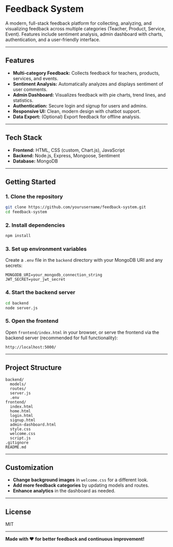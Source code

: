 # Feedback System

A modern, full-stack feedback platform for collecting, analyzing, and visualizing feedback across multiple categories (Teacher, Product, Service, Event). Features include sentiment analysis, admin dashboard with charts, authentication, and a user-friendly interface.

---

## Features

- **Multi-category Feedback:** Collects feedback for teachers, products, services, and events.
- **Sentiment Analysis:** Automatically analyzes and displays sentiment of user comments.
- **Admin Dashboard:** Visualizes feedback with pie charts, trend lines, and statistics.
- **Authentication:** Secure login and signup for users and admins.
- **Responsive UI:** Clean, modern design with chatbot support.
- **Data Export:** (Optional) Export feedback for offline analysis.

---

## Tech Stack

- **Frontend:** HTML, CSS (custom, Chart.js), JavaScript
- **Backend:** Node.js, Express, Mongoose, Sentiment
- **Database:** MongoDB

---

## Getting Started

### 1. Clone the repository

```sh
git clone https://github.com/yourusername/feedback-system.git
cd feedback-system
```

### 2. Install dependencies

```sh
npm install
```

### 3. Set up environment variables

Create a `.env` file in the `backend` directory with your MongoDB URI and any secrets:

```
MONGODB_URI=your_mongodb_connection_string
JWT_SECRET=your_jwt_secret
```

### 4. Start the backend server

```sh
cd backend
node server.js
```

### 5. Open the frontend

Open `frontend/index.html` in your browser, or serve the frontend via the backend server (recommended for full functionality):

```
http://localhost:5000/
```

---

## Project Structure

```
backend/
  models/
  routes/
  server.js
  .env
frontend/
  index.html
  home.html
  login.html
  signup.html
  admin-dashboard.html
  style.css
  welcome.css
  script.js
.gitignore
README.md
```

---

## Customization

- **Change background images** in `welcome.css` for a different look.
- **Add more feedback categories** by updating models and routes.
- **Enhance analytics** in the dashboard as needed.

---

## License

MIT

---

**Made with ❤️ for better feedback and continuous improvement!**